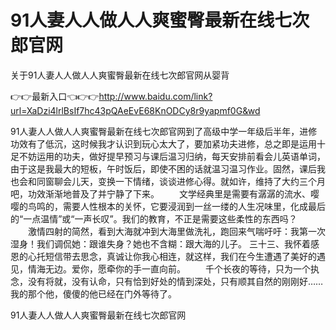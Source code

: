 # 91人妻人人做人人爽蜜臀最新在线七次郎官网
关于91人妻人人做人人爽蜜臀最新在线七次郎官网从婴背

👉👉最新入口👈👉👉http://www.baidu.com/link?url=XaDzi4lrlBsIf7hc43pQAeEvE68KnODCy8r9yapmf0G&wd

91人妻人人做人人爽蜜臀最新在线七次郎官网到了高级中学一年级后半年，进修功效有了低沉，这时候我才认识到玩心太大了，要加紧功夫进修，总之即是运用十足不妨运用的功夫，做好提早预习与课后温习归纳，每天安排前看会儿英语单词，由于这是我最大的短板，午时饭后，即使不困的话就温习温习作业。固然，课后我也会和同窗聊会儿天，变换一下情绪，谈谈进修心得。就如许，维持了大约三个月吧，功效渐渐地普及了并宁静了下来。
　　文学经典里是需要有潺潺的流水、嘤嘤的鸟鸣的，需要人性根本的关怀，它要浸润到一丝一缕的人生况味里，化成最后的“一点温情”或“一声长叹”。我们的教育，不正是需要这些柔性的东西吗？
　　激情四射的简然，看到大海就冲到大海里做洗礼，跑回来气喘吁吁：我第一次湿身！我们调侃她：跟谁失身？她也不含糊：跟大海的儿子。
	三十三、我怀着感恩的心托短信带去思念，真诚让你我心相连，就这样，我们在今生遭遇了美好的遇见，情海无边。爱你，愿牵你的手一直向前。
　　千个长夜的等待，只为一个执念，没有将就，没有认命，只有恰到好处的情到深处，只有顺其自然的刚刚好……我的那个他，傻傻的他已经在门外等待了。

91人妻人人做人人爽蜜臀最新在线七次郎官网
